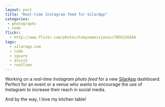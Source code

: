 ```yaml
---
layout: post
title: "Real-time Instagram feed for SilarApp"
categories:
 - photographs
 - code
flickr:
  - http://www.flickr.com/photos/himynameisjonas/7856126566
tags:
  - silarapp.com
  - code
  - square
  - älvsjö
  - realtime
---
```


Working on a *real-time Instagram photo feed* for a new [SilarApp](http://silarapp.com) dashboard. Perfect for an event or a venue who wants to encourage the use of Instagram to increase their reach in social media.

And by the way, I love my kitchen table!
